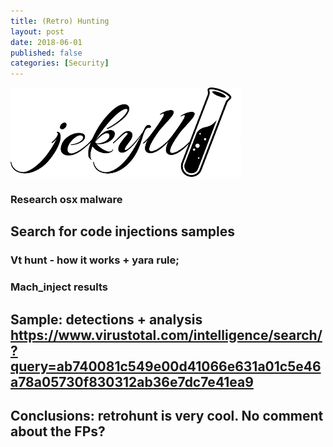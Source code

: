 ```yaml
---
title: (Retro) Hunting
layout: post
date: 2018-06-01
published: false
categories: [Security]
---
```


![Logo](/assets/images/jekyll-logo.png)

### Research osx malware 

## Search for code injections samples
### Vt hunt - how it works + yara rule;
### Mach_inject results

## Sample: detections + analysis https://www.virustotal.com/intelligence/search/?query=ab740081c549e00d41066e631a01c5e46a78a05730f830312ab36e7dc7e41ea9 

## Conclusions: retrohunt is very cool. No comment about the FPs?
